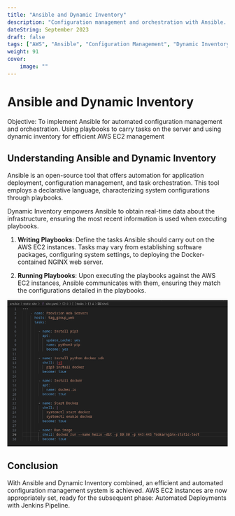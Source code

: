 ```yaml
---
title: "Ansible and Dynamic Inventory"
description: "Configuration management and orchestration with Ansible. Integration of dynamic inventory for proficient AWS EC2 management."
dateString: September 2023
draft: false
tags: ["AWS", "Ansible", "Configuration Management", "Dynamic Inventory"]
weight: 91
cover:
    image: ""
---
```


# Ansible and Dynamic Inventory

Objective: To implement Ansible for automated configuration management and orchestration. Using playbooks to carry tasks on the server and using dynamic inventory for efficient AWS EC2 management

## **Understanding Ansible and Dynamic Inventory**

Ansible is an open-source tool that offers automation for application deployment, configuration management, and task orchestration. This tool employs a declarative language, characterizing system configurations through playbooks. 

Dynamic Inventory empowers Ansible to obtain real-time data about the infrastructure, ensuring the most recent information is used when executing playbooks.

1. **Writing Playbooks**: Define the tasks Ansible should carry out on the AWS EC2 instances. Tasks may vary from establishing software packages, configuring system settings, to deploying the Docker-contained NGINX web server.

3. **Running Playbooks**: Upon executing the playbooks against the AWS EC2 instances, Ansible communicates with them, ensuring they match the configurations detailed in the playbooks.

![Ansible](images/ansible-code.png)

## **Conclusion**

With Ansible and Dynamic Inventory combined, an efficient and automated configuration management system is achieved. AWS EC2 instances are now appropriately set, ready for the subsequent phase: Automated Deployments with Jenkins Pipeline.
